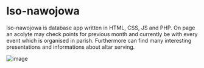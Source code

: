 # lso-nawojowa
lso-nawojowa is database app written in HTML, CSS, JS and PHP. On page an acolyte may check points for previous month and currently be with every event which is organised in parish. Furthermore can find many interesting presentations and informations about altar serving. 

![image](https://user-images.githubusercontent.com/78620383/122674367-1d9d0100-d1d5-11eb-8077-61e94ac69aeb.png)
